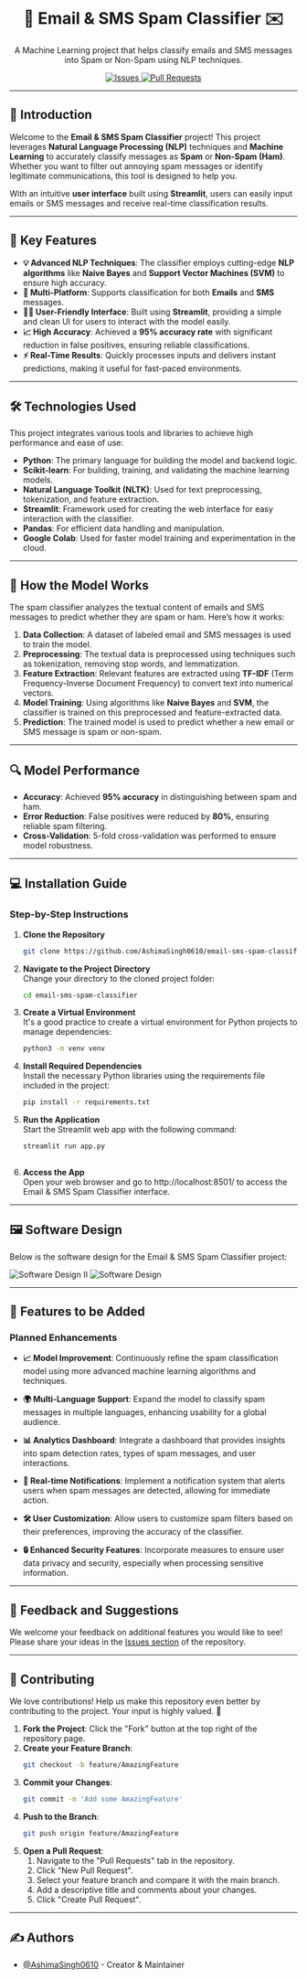 

<div align="center">  
  <h1>📧 Email & SMS Spam Classifier ✉️</h1>    
  <p>A Machine Learning project that helps classify emails and SMS messages into Spam or Non-Spam using NLP techniques.</p>  
  <a href="https://github.com/AshimaSingh0610/email-sms-spam-classifier/issues">
    <img src="https://img.shields.io/github/issues/AshimaSingh0610/email-sms-spam-classifier.svg" alt="Issues">
  </a>  
  <a href="https://github.com/AshimaSingh0610/email-sms-spam-classifier/pulls">
    <img src="https://img.shields.io/github/issues-pr/AshimaSingh0610/email-sms-spam-classifier.svg" alt="Pull Requests">
  </a>
</div>

---

## 📖 **Introduction**

Welcome to the **Email & SMS Spam Classifier** project! This project leverages **Natural Language Processing (NLP)** techniques and **Machine Learning** to accurately classify messages as **Spam** or **Non-Spam (Ham)**. Whether you want to filter out annoying spam messages or identify legitimate communications, this tool is designed to help you. 

With an intuitive **user interface** built using **Streamlit**, users can easily input emails or SMS messages and receive real-time classification results.

---

## 🚀 **Key Features**

- **💡 Advanced NLP Techniques**: The classifier employs cutting-edge **NLP algorithms** like **Naive Bayes** and **Support Vector Machines (SVM)** to ensure high accuracy.
- **📲 Multi-Platform**: Supports classification for both **Emails** and **SMS** messages.
- **👨‍💻 User-Friendly Interface**: Built using **Streamlit**, providing a simple and clean UI for users to interact with the model easily.
- **📈 High Accuracy**: Achieved a **95% accuracy rate** with significant reduction in false positives, ensuring reliable classifications.
- **⚡ Real-Time Results**: Quickly processes inputs and delivers instant predictions, making it useful for fast-paced environments.

---

## 🛠️ **Technologies Used**

This project integrates various tools and libraries to achieve high performance and ease of use:

- **Python**: The primary language for building the model and backend logic.
- **Scikit-learn**: For building, training, and validating the machine learning models.
- **Natural Language Toolkit (NLTK)**: Used for text preprocessing, tokenization, and feature extraction.
- **Streamlit**: Framework used for creating the web interface for easy interaction with the classifier.
- **Pandas**: For efficient data handling and manipulation.
- **Google Colab**: Used for faster model training and experimentation in the cloud.

---

## 🎯 **How the Model Works**

The spam classifier analyzes the textual content of emails and SMS messages to predict whether they are spam or ham. Here’s how it works:

1. **Data Collection**: A dataset of labeled email and SMS messages is used to train the model.
2. **Preprocessing**: The textual data is preprocessed using techniques such as tokenization, removing stop words, and lemmatization.
3. **Feature Extraction**: Relevant features are extracted using **TF-IDF** (Term Frequency-Inverse Document Frequency) to convert text into numerical vectors.
4. **Model Training**: Using algorithms like **Naive Bayes** and **SVM**, the classifier is trained on this preprocessed and feature-extracted data.
5. **Prediction**: The trained model is used to predict whether a new email or SMS message is spam or non-spam.

---

## 🔍 **Model Performance**

- **Accuracy**: Achieved **95% accuracy** in distinguishing between spam and ham.
- **Error Reduction**: False positives were reduced by **80%**, ensuring reliable spam filtering.
- **Cross-Validation**: 5-fold cross-validation was performed to ensure model robustness.

---

## 💻 **Installation Guide**

### Step-by-Step Instructions

1. **Clone the Repository**
   ```bash
   git clone https://github.com/AshimaSingh0610/email-sms-spam-classifier.git

2. **Navigate to the Project Directory**  
   Change your directory to the cloned project folder:
   ```bash
   cd email-sms-spam-classifier

3. **Create a Virtual Environment**  
   It's a good practice to create a virtual environment for Python projects to manage dependencies:
   ```bash
   python3 -m venv venv
   
4. **Install Required Dependencies**  
  Install the necessary Python libraries using the requirements file included in the project:
   ```bash
   pip install -r requirements.txt

5. **Run the Application**  
  Start the Streamlit web app with the following command:
   ```bash
   streamlit run app.py
  
6. **Access the App**  
Open your web browser and go to http://localhost:8501/ to access the Email & SMS Spam Classifier interface.
 
---

## 🖼️ **Software Design**

Below is the software design for the Email & SMS Spam Classifier project:

![Software Design II](https://github.com/user-attachments/assets/d5bf8d8c-5100-48a9-b816-097d04eeffe5)
![Software Design ](https://github.com/user-attachments/assets/f4cd7dad-7554-47c7-9cf7-f45c06ba9939)


---

## 🚀 **Features to be Added**

### Planned Enhancements

- **📈 Model Improvement**: Continuously refine the spam classification model using more advanced machine learning algorithms and techniques.
  
- **🌍 Multi-Language Support**: Expand the model to classify spam messages in multiple languages, enhancing usability for a global audience.
  
- **📊 Analytics Dashboard**: Integrate a dashboard that provides insights into spam detection rates, types of spam messages, and user interactions.
  
- **🔔 Real-time Notifications**: Implement a notification system that alerts users when spam messages are detected, allowing for immediate action.

- **🛠️ User Customization**: Allow users to customize spam filters based on their preferences, improving the accuracy of the classifier.

- **🔒 Enhanced Security Features**: Incorporate measures to ensure user data privacy and security, especially when processing sensitive information.

---

## 💬 **Feedback and Suggestions**

We welcome your feedback on additional features you would like to see! Please share your ideas in the [Issues section](https://github.com/AshimaSingh0610/email-sms-spam-classifier/issues) of the repository.

---
## 🙌 **Contributing**

We love contributions! Help us make this repository even better by contributing to the project. Your input is highly valued. 🤗

1. **Fork the Project**: Click the "Fork" button at the top right of the repository page.
2. **Create your Feature Branch**:
    ```bash
    git checkout -b feature/AmazingFeature
    ```
3. **Commit your Changes**:
    ```bash
    git commit -m 'Add some AmazingFeature'
    ```
4. **Push to the Branch**:
    ```bash
    git push origin feature/AmazingFeature
    ```
5. **Open a Pull Request**:
    1. Navigate to the "Pull Requests" tab in the repository.
    2. Click "New Pull Request".
    3. Select your feature branch and compare it with the main branch.
    4. Add a descriptive title and comments about your changes.
    5. Click "Create Pull Request".

---
## ✍️ **Authors**

- [@AshimaSingh0610](https://github.com/AshimaSingh0610) - Creator & Maintainer





